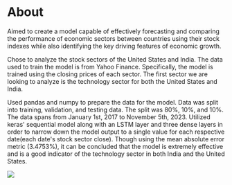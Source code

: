 # About

  Aimed to create a model capable of effectively forecasting and comparing the performance of economic sectors between countries using their stock indexes while also identifying the key driving features of economic growth. 

  Chose to analyze the stock sectors of the United States and India. The data used to train the model is from Yahoo Finance. Specifically, the model is trained using the closing prices of each sector. The first sector we are looking to analyze is the technology sector for both the United States and India. 
  
  Used pandas and numpy to prepare the data for the model. Data was split into training, validation, and testing data. The split was 80%, 10%, and 10%. The data spans from January 1st, 2017 to November 5th, 2023. Utilized keras' sequential model along with an LSTM layer and three dense layers in order to narrow down the model output to a single value for each respective date(each date's stock sector close). 
  Though using the mean absolute error metric (3.4753%), it can be concluded that the model is extremely effective and is a good indicator of the technology sector in both India and the United States.


<img src="https://github.com/NicholasMatias/RNN_LSTM_Route_For_Stock_Prediction/blob/main/Graphs/Validation%20Data%20Graphs.png" style=" width: 90% position: center"  >
